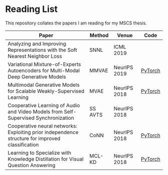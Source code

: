 # Reading List

This repository collates the papers I am reading for my MSCS thesis.

|Paper|Method|Venue|Code|
|-----|------|-----|----|
|Analyzing and Improving Representations with the Soft Nearest Neighbor Loss|SNNL|ICML 2019||
|Variational Mixture-of-Experts Autoencoders for Multi-Modal Deep Generative Models|MMVAE|NeurIPS 2019|[PyTorch](https://github.com/iffsid/mmvae)|
|Multimodal Generative Models for Scalable Weakly-Supervised Learning|MVAE|NeurIPS 2018|[PyTorch](https://github.com/mhw32/multimodal-vae-public)|
|Cooperative Learning of Audio and Video Models from Self-Supervised Synchronization|SS AVTS|NeurIPS 2018||
|Cooperative neural networks: Exploiting prior independence structure for improved classification|CoNN|NeurIPS 2018|[PyTorch](https://github.com/Harshs27/CoNN)|
|Learning to Specialize with Knowledge Distillation for Visual Question Answering|MCL-KD|NeurIPS 2018|[PyTorch](https://github.com/JonghwanMun/MCL-KD)|
